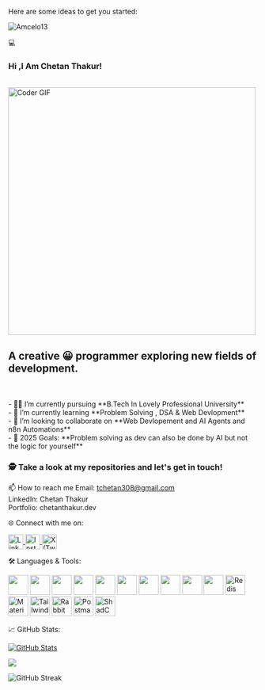 
<!--**Amcelo13/Amcelo13** is a ✨ _special_ ✨ repository because its `README.md` (this file) appears on your GitHub profile.
-->
Here are some ideas to get you started:
<p align="left"> <img src="https://komarev.com/ghpvc/?username=Amcelo13" alt="Amcelo13" /> </p>

💻
### Hi ,I Am Chetan Thakur! <br>
  <br>
    <img src="https://media.giphy.com/media/SWoSkN6DxTszqIKEqv/giphy.gif" alt="Coder GIF" width="500">

</h2> 
<br>

## A creative 😀 programmer exploring new fields of development.
<br/>
</h2> 
<br>
- 👨‍🏭 I’m currently pursuing **B.Tech In Lovely Professional University** <br>
- 🏫 I’m currently learning **Problem Solving , DSA & Web Devlopment** <br>
- 🙌 I’m looking to collaborate on **Web Devlopement and AI Agents and n8n Automations** <br>
- 🥅 2025 Goals: **Problem solving as dev can also be done by AI but not the logic for yourself** <br>

### 🕵 Take a look at my repositories and let's get in touch!


📫 How to reach me
Email: tchetan308@gmail.com <br/>
LinkedIn: Chetan Thakur   <br/>
Portfolio: chetanthakur.dev    <br/>

🌐 Connect with me on:
<p align="left"> <a href="https://www.linkedin.com/in/thakurchetan20/" target="_blank"> <img align="center" src="https://cdn.jsdelivr.net/gh/devicons/devicon/icons/linkedin/linkedin-original.svg" alt="LinkedIn" height="30" width="30" /> </a> <a href="https://www.instagram.com/rajput_chetan_thakur" target="_blank"> <img align="center" src="https://cdn-icons-png.flaticon.com/512/1384/1384063.png" alt="Instagram" height="30" width="30" /> </a> <a href="https://twitter.com/chetanthakur89" target="_blank">
<img align="center" src="https://img.freepik.com/premium-vector/aplication-x-twitter-logo-vector_798572-316.jpg?semt=ais_hybrid&w=740" alt="X (Twitter)" height="30" width="30" />
</a> </p>

🛠️ Languages & Tools:
<p align="left"> <img src="https://cdn.jsdelivr.net/gh/devicons/devicon/icons/javascript/javascript-original.svg" width="40" height="40" /> <img src="https://cdn.jsdelivr.net/gh/devicons/devicon/icons/typescript/typescript-original.svg" width="40" height="40" /> <img src="https://cdn.jsdelivr.net/gh/devicons/devicon/icons/react/react-original.svg" width="40" height="40" /> <img src="https://cdn.jsdelivr.net/gh/devicons/devicon/icons/nextjs/nextjs-original.svg" width="40" height="40" /> <img src="https://cdn.jsdelivr.net/gh/devicons/devicon/icons/nodejs/nodejs-original.svg" width="40" height="40" /> <img src="https://cdn.jsdelivr.net/gh/devicons/devicon/icons/express/express-original.svg" width="40" height="40" /> <img src="https://cdn.jsdelivr.net/gh/devicons/devicon/icons/mongodb/mongodb-original.svg" width="40" height="40" /> <img src="https://cdn.jsdelivr.net/gh/devicons/devicon/icons/postgresql/postgresql-original.svg" width="40" height="40" /> <img src="https://cdn.jsdelivr.net/gh/devicons/devicon/icons/redux/redux-original.svg" width="40" height="40" /> <img src="https://cdn.jsdelivr.net/gh/devicons/devicon/icons/git/git-original.svg" width="40" height="40" /> <img src="https://cdn.jsdelivr.net/gh/devicons/devicon/icons/redis/redis-original.svg" width="40" height="40" alt="Redis" /> <img src="https://cdn.jsdelivr.net/gh/devicons/devicon/icons/materialui/materialui-original.svg" width="40" height="40" alt="Material UI" /> <img src="https://upload.wikimedia.org/wikipedia/commons/d/d5/Tailwind_CSS_Logo.svg" width="40" height="40" alt="Tailwind" /> <img src="https://zenmonk.tech/images/technologies/rabbitmq.svg" width="40" height="40" alt="RabbitMQ" /> <img src="https://www.vectorlogo.zone/logos/getpostman/getpostman-icon.svg" width="40" height="40" alt="Postman" /> <img src="https://avatars.githubusercontent.com/u/139895814?s=200&v=4" width="40" height="40" alt="ShadCN UI" title="ShadCN UI" /> </p>

📈 GitHub Stats:
<p align="left"> <a href="https://github.com/Amcelo13"> <img src="https://github-readme-stats.vercel.app/api?username=Amcelo13&show_icons=true&count_private=true" alt="GitHub Stats" /> </a> </p> <p align="left"> <a href="https://github.com/remcohalman/github-readme-stats"> <img src="https://github-readme-stats.anuraghazra1.vercel.app/api/top-langs/?username=Amcelo13&layout=compact&theme=blue-green" /> </a> </p> <p align="left"> <img src="https://github-readme-streak-stats.herokuapp.com/?user=Amcelo13" alt="GitHub Streak" /> </p>
